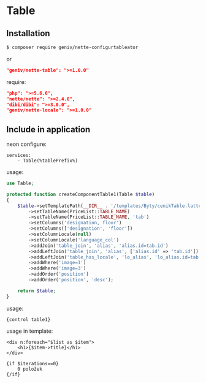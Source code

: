 Table
=====

Installation
------------

```sh
$ composer require geniv/nette-configurtableator
```
or
```json
"geniv/nette-table": ">=1.0.0"
```

require:
```json
"php": ">=5.6.0",
"nette/nette": ">=2.4.0",
"dibi/dibi": ">=3.0.0",
"geniv/nette-locale": ">=1.0.0"
```

Include in application
----------------------

neon configure:
```neon
services:
    - Table(%tablePrefix%)
```

usage:
```php
use Table;

protected function createComponentTable1(Table $table)
{
    $table->setTemplatePath(__DIR__ . '/templates/Byty/cenikTable.latte')
        ->setTableName(PriceList::TABLE_NAME)
        ->setTableName(PriceList::TABLE_NAME, 'tab')
        ->setColumns('designation, floor')
        ->setColumns(['designation', 'floor'])
        ->setColumnLocale(null)
        ->setColumnLocale('language_col')
        ->addJoin('table_join', 'alias', 'alias.id=tab.id')
        ->addLeftJoin('table_join', 'alias', ['alias.id' => 'tab.id'])
        ->addLeftJoin('table_has_locale', 'lo_alias', 'lo_alias.id=tab.id AND lo_alias.id_locale=' . $table->getIdLocale())
        ->addWhere('image=1')
        ->addWhere('image=3')
        ->addOrder('position')
        ->addOrder('position', 'desc');

    return $table;
}
```

usage:
```latte
{control table1}
```

usage in template:
```latte
<div n:foreach="$list as $item">
    <h1>{$item->title}</h1>
</div>

{if $iterations==0}
    0 položek
{/if}
```
